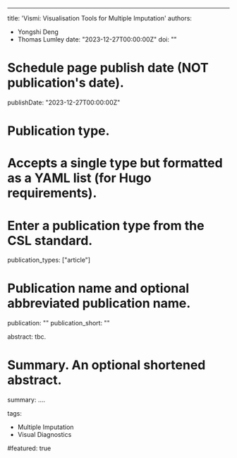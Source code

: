 ---
title: 'Vismi: Visualisation Tools for Multiple Imputation'
authors:
- Yongshi Deng
- Thomas Lumley
date: "2023-12-27T00:00:00Z"
doi: ""

# Schedule page publish date (NOT publication's date).
publishDate: "2023-12-27T00:00:00Z"

# Publication type.
# Accepts a single type but formatted as a YAML list (for Hugo requirements).
# Enter a publication type from the CSL standard.
publication_types: ["article"]

# Publication name and optional abbreviated publication name.
publication: ""
publication_short: ""

abstract: tbc.

# Summary. An optional shortened abstract.
summary: ....

tags:
- Multiple Imputation
- Visual Diagnostics

#featured: true

